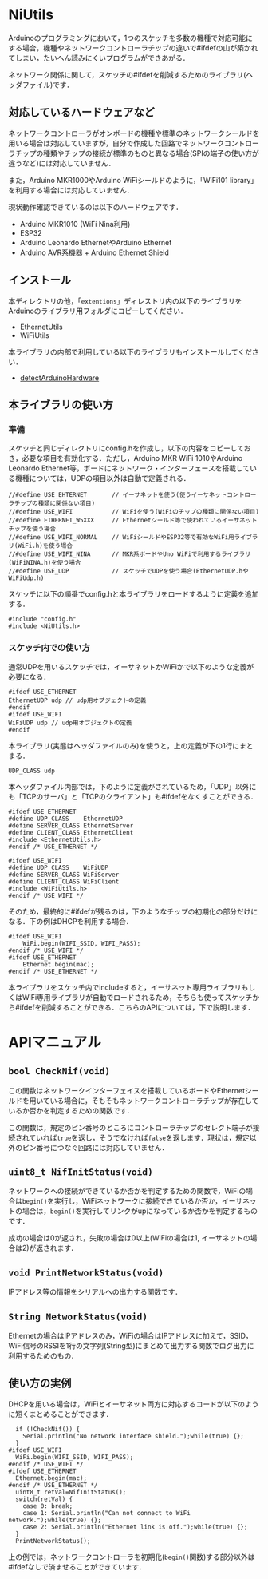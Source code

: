 # NiUtils

Arduinoのプログラミングにおいて，1つのスケッチを多数の機種で対応可能にする場合，機種やネットワークコントローラチップの違いで#ifdefの山が築かれてしまい，たいへん読みにくいプログラムができあがる．

ネットワーク関係に関して，スケッチの#ifdefを削減するためのライブラリ(ヘッダファイル)です．

## 対応しているハードウェアなど
ネットワークコントローラがオンボードの機種や標準のネットワークシールドを用いる場合は対応していますが，自分で作成した回路でネットワークコントローラチップの種類やチップの接続が標準のものと異なる場合(SPIの端子の使い方が違うなど)には対応していません．

また，Arduino MKR1000やArduino WiFiシールドのように，「WiFi101 library」を利用する場合には対応していません．

現状動作確認できているのは以下のハードウェアです．
- Arduino MKR1010 (WiFi Nina利用)
- ESP32
- Arduino Leonardo EthernetやArduino Ethernet
- Arduino AVR系機器 + Arduino Ethernet Shield

## インストール
本ディレクトリの他，「``extentions``」ディレストリ内の以下のライブラリをArduinoのライブラリ用フォルダにコピーしてください．
- EthernetUtils
- WiFiUtils

本ライブラリの内部で利用している以下のライブラリもインストールしてください．
- [detectArduinoHardware](https://github.com/houtbrion/detectArduinoHardware)


## 本ライブラリの使い方
### 準備
スケッチと同じディレクトリにconfig.hを作成し，以下の内容をコピーしておき，必要な項目を有効化する．ただし，Arduino MKR WiFi 1010やArduino Leonardo Ethernet等，ボードにネットワーク・インターフェースを搭載している機種については，UDPの項目以外は自動で定義される．
```
//#define USE_EHTERNET       // イーサネットを使う(使うイーサネットコントローラチップの種類に関係ない項目)
//#define USE_WIFI           // WiFiを使う(WiFiのチップの種類に関係ない項目)
//#define ETHERNET_W5XXX     // Ethernetシールド等で使われているイーサネットチップを使う場合
//#define USE_WIFI_NORMAL    // WiFiシールドやESP32等で有効なWiFi用ライブラリ(WiFi.h)を使う場合
//#define USE_WIFI_NINA      // MKR系ボードやUno WiFiで利用するライブラリ(WiFiNINA.h)を使う場合
//#define USE_UDP            // スケッチでUDPを使う場合(EthernetUDP.hやWiFiUdp.h)
```
スケッチに以下の順番でconfig.hと本ライブラリをロードするように定義を追加する．
```
#include "config.h"
#include <NiUtils.h>
```

### スケッチ内での使い方

通常UDPを用いるスケッチでは，イーサネットかWiFiかで以下のような定義が必要になる．
```
#ifdef USE_ETHERNET
EthernetUDP udp // udp用オブジェクトの定義
#endif
#ifdef USE_WIFI
WiFiUDP udp // udp用オブジェクトの定義
#endif
```
本ライブラリ(実態はヘッダファイルのみ)を使うと，上の定義が下の1行にまとまる．
```
UDP_CLASS udp
```
本ヘッダファイル内部では，下のように定義がされているため，「UDP」以外にも「TCPのサーバ」と「TCPのクライアント」も#ifdefをなくすことができる．
```
#ifdef USE_ETHERNET
#define UDP_CLASS    EthernetUDP
#define SERVER_CLASS EthernetServer
#define CLIENT_CLASS EthernetClient
#include <EthernetUtils.h>
#endif /* USE_ETHERNET */

#ifdef USE_WIFI
#define UDP_CLASS    WiFiUDP
#define SERVER_CLASS WiFiServer
#define CLIENT_CLASS WiFiClient
#include <WiFiUtils.h>
#endif /* USE_WIFI */
```

そのため，最終的に#ifdefが残るのは，下のようなチップの初期化の部分だけになる．下の例はDHCPを利用する場合．
```
#ifdef USE_WIFI
    WiFi.begin(WIFI_SSID, WIFI_PASS);
#endif /* USE_WIFI */
#ifdef USE_ETHERNET
    Ethernet.begin(mac);
#endif /* USE_ETHERNET */
```

本ライブラリをスケッチ内でincludeすると，イーサネット専用ライブラリもしくはWiFi専用ライブラリが自動でロードされるため，そちらも使ってスケッチから#ifdefを削減することができる．こちらのAPIについては，下で説明します．

# APIマニュアル

## ``bool CheckNif(void)``
この関数はネットワークインターフェイスを搭載しているボードやEthernetシールドを用いている場合に，そもそもネットワークコントローラチップが存在しているか否かを判定するための関数です．

この関数は，規定のピン番号のところにコントローラチップのセレクト端子が接続されていれば``true``を返し，そうでなければ``false``を返します．現状は，規定以外のピン番号につなぐ回路には対応していません．

## ``uint8_t NifInitStatus(void)``
ネットワークへの接続ができているか否かを判定するための関数で，WiFiの場合は``begin()``を実行し，WiFiネットワークに接続できているか否か，イーサネットの場合は，``begin()``を実行してリンクがupになっているか否かを判定するものです．

成功の場合は0が返され，失敗の場合は0以上(WiFiの場合は1, イーサネットの場合は2)が返されます．

## ``void PrintNetworkStatus(void)``
IPアドレス等の情報をシリアルへの出力する関数です．

## ``String NetworkStatus(void)``
Ethernetの場合はIPアドレスのみ，WiFiの場合はIPアドレスに加えて，SSID，WiFi信号のRSSIを1行の文字列(String型)にまとめて出力する関数でログ出力に利用するためのもの．

## 使い方の実例
DHCPを用いる場合は，WiFiとイーサネット両方に対応するコードが以下のように短くまとめることができます．
```
  if (!CheckNif()) {
    Serial.println("No network interface shield.");while(true) {};
  }
#ifdef USE_WIFI
  WiFi.begin(WIFI_SSID, WIFI_PASS);
#endif /* USE_WIFI */
#ifdef USE_ETHERNET
  Ethernet.begin(mac);
#endif /* USE_ETHERNET */
  uint8_t retVal=NifInitStatus();
  switch(retVal) {
    case 0: break;
    case 1: Serial.println("Can not connect to WiFi network.");while(true) {};
    case 2: Serial.println("Ethernet link is off.");while(true) {};
  }
  PrintNetworkStatus();
```

上の例では，ネットワークコントローラを初期化(``begin()``関数)する部分以外は#ifdefなしで済ませることができています．


<!--- コメント

## 動作検証

|CPU| 機種 |ベンダ| 結果 | 備考 |
| :--- | :--- | :--- | :---: | :--- |
|AVR| [Uno R3][Uno]  |[Arduino][Arduino]|  ○    |      |
|       | [Mega2560 R3][Mega] |[Arduino][Arduino] |  ○    |      |
|       | [Leonardo Ethernet][LeonardoEth] |[Arduino][Arduino] | ○     |      |
|       | [Uno WiFi][UnoWiFi] |[Arduino][Arduino] | ○     | |
|       | [Pro mini 3.3V][ProMini] | [Sparkfun][Sparkfun] |   ×   |      |
| ARM/M0+ | [M0 Pro][M0Pro] |[Arduino][Arduino] |○||
|ESP8266|[ESPr developer][ESPrDev]| [スイッチサイエンス][SwitchScience] |||
|ESP32 | [ESPr one 32][ESPrOne32] | [スイッチサイエンス][SwitchScience] |×|　|




[Adafruit Unified Sensor Driver][AdafruitUSD]
[Groveシールド][shield]
[Arduino M0 Pro][M0Pro]
[Arduino Due][Due]
[Arduino Uno R3][Uno]
[Arduino Mega2560 R3][Mega]
[Arduino Leonardo Ethernet][LeonardoEth]
[Arduino Pro mini 328 - 3.3V/8MHz][ProMini]
[ESpr one][ESPrOne]
[ESPr one 32][ESPrOne32]
[Grove][Grove]
[Seed Studio][SeedStudio]
[Arduino][Arduino]
[Sparkfun][Sparkfun]
[スイッチサイエンス][SwitchScience]
--->
